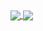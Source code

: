<a href="https://github.com/anuraghazra/github-readme-stats">
  <img align="center" src="https://github-readme-stats.vercel.app/api?username=cristianpjensen&show_icons=true&title_color=000000&text_color=333333&bg_color=ffffff&icon_color=333333&custom_title=GitHub%20Statistics&count_private=true&hide_border=true" />
</a>
<a href="https://github.com/anuraghazra/github-readme-stats">
  <img align="center" src="https://github-readme-stats.vercel.app/api/top-langs/?username=cristianpjensen&title_color=000000&text_color=333333&langs_count=3&hide_border=true" />
</a>
